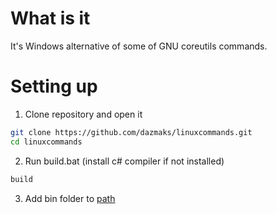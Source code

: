 # What is it
It's Windows alternative of some of GNU coreutils commands.
# Setting up
1. Clone repository and open it
```Bash
git clone https://github.com/dazmaks/linuxcommands.git
cd linuxcommands
```
2. Run build.bat
(install c# compiler if not installed)
```Bash
build
```
3. Add bin folder to [path](https://stackoverflow.com/questions/44272416/how-to-add-a-folder-to-path-environment-variable-in-windows-10-with-screensho)
